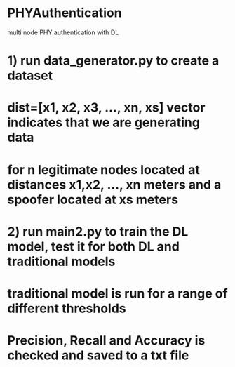 # PHYAuthentication
multi node PHY authentication with DL

# 1) run data_generator.py to create a dataset 
#    dist=[x1, x2, x3, ..., xn, xs] vector indicates that we are generating data 
#    for n legitimate nodes located at distances x1,x2, ..., xn meters and a spoofer located at xs meters

# 2) run main2.py to train the DL model, test it for both DL and traditional models
#    traditional model is run for a range of different thresholds
#    Precision, Recall and Accuracy is checked and saved to a txt file
